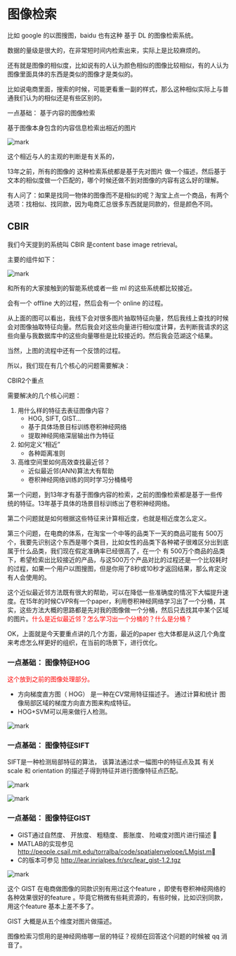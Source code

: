 # 图像检索

比如 google 的以图搜图，baidu 也有这种 基于 DL 的图像检索系统。

数据的量级是很大的，在非常短时间内检索出来，实际上是比较麻烦的。

还有就是图像的相似度，比如说有的人认为颜色相似的图像比较相似，有的人认为图像里面具体的东西是类似的图像才是类似的。

比如说电商里面，搜索的时候，可能更看重一副的样式，那么这种相似实际上与普通我们认为的相似还是有些区别的。

一点基础： 基于内容的图像检索

基于图像本身包含的内容信息检索出相近的图片

![mark](http://pacdb2bfr.bkt.clouddn.com/blog/image/180812/LBIjBL8AIc.png?imageslim)

这个相近与人的主观的判断是有关系的，

13年之前，所有的图像的 这种检索系统都是基于先对图片 做一个描述，然后基于文本的相似度做一个匹配的，哪个时候还做不到对图像的内容有这么好的理解。

有人问了：如果是找同一物体的图像而不是相似的呢？淘宝上点一个商品，有两个选项：找相似、找同款，因为电商汇总很多东西就是同款的，但是颜色不同。

## CBIR

我们今天提到的系统叫 CBIR 是content base image retrieval。

主要的组件如下：

![mark](http://pacdb2bfr.bkt.clouddn.com/blog/image/180812/E466mFAhfJ.png?imageslim)

和所有的大家接触到的智能系统或者一些 ml 的这些系统都比较接近。

会有一个 offline 大的过程，然后会有一个 online 的过程。

从上面的图可以看出，我线下会对很多图片抽取特征向量，然后我线上查找的时候会对图像抽取特征向量。然后我会对这些向量进行相似度计算，去判断我请求的这些向量与我数据库中的这些向量哪些是比较接近的。然后我会范湖这个结果。

当然，上图的流程中还有一个反馈的过程。




所以，我们现在有几个核心的问题需要解决：

CBIR2个重点

需要解决的几个核心问题：

1. 用什么样的特征去表征图像内容？
    - HOG, SIFT, GIST…
    - 基于具体场景目标训练卷积神经网络
    - 提取神经网络深层输出作为特征
2. 如何定义“相近”
    - 各种距离准则
3. 高维空间里如何高效查找最近邻？
    - 近似最近邻(ANN)算法大有帮助
    - 卷积神经网络训练的同时学习分桶桶号

第一个问题，到13年才有基于图像内容的检索，之前的图像检索都是基于一些传统的特征。13年基于具体的场景目标训练出了卷积神经网络。

第二个问题就是如何根据这些特征来计算相近度，也就是相近度怎么定义。

第三个问题，在电商的体系，在淘宝一个中等的品类下一天的商品可能有 500万个，我要先识别这个东西是哪个类目，比如女性的品类下各种裙子很难区分出到底属于什么品类，我们现在假定准确率已经很高了，在一个 有 500万个商品的品类下，希望检索出比较接近的产品，与这500万个产品对比的过程还是一个比较耗时的过程，如果一个用户以图搜图，但是你用了8秒或10秒才返回结果，那么肯定没有人会使用的。

这个近似最近邻方法既有很大的帮助，可以在降低一些准确度的情况下大幅提升速度。在15年的时候CVPR有一个paper，利用卷积神经网络学习出了一个分桶，其实，这些方法大概的思路都是先对我的图像做一个分桶，然后只去找其中某个区域的图片。<span style="color:red;">什么是近似最近邻？怎么学习出一个分桶的？什么是分桶？</span>


OK，上面就是今天要重点讲的几个方面，最近的paper 也大体都是从这几个角度来考虑怎么样更好的组织，在当前的场景下，进行优化。


### 一点基础： 图像特征HOG

<span style="color:red;">这个放到之前的图像处理部分。</span>

- 方向梯度直方图（ HOG） 是一种在CV常用特征描述子。 通过计算和统计
图像局部区域的梯度方向直方图来构成特征。
- HOG+SVM可以用来做行人检测。

![mark](http://pacdb2bfr.bkt.clouddn.com/blog/image/180812/26DjdmibIi.png?imageslim)


### 一点基础： 图像特征SIFT

SIFT是一种检测局部特征的算法， 该算法通过求一幅图中的特征点及其
有关scale 和 orientation 的描述子得到特征并进行图像特征点匹配。

![mark](http://pacdb2bfr.bkt.clouddn.com/blog/image/180812/i1G5LH4f0A.png?imageslim)

![mark](http://pacdb2bfr.bkt.clouddn.com/blog/image/180812/7lDdmFH6Ah.png?imageslim)


### 一点基础： 图像特征GIST

- GIST通过自然度、 开放度、 粗糙度、 膨胀度、 险峻度对图片进⾏描述 
- MATLAB的实现参见
http://people.csail.mit.edu/torralba/code/spatialenvelope/LMgist.m
- C的版本可参见 http://lear.inrialpes.fr/src/lear_gist-1.2.tgz

![mark](http://pacdb2bfr.bkt.clouddn.com/blog/image/180812/7DaDI62kLC.png?imageslim)

这个 GIST 在电商做图像的同款识别有用过这个feature ，即使有卷积神经网络的各种效果很好的feature 。毕竟它稍微有些耗资源的，有些时候，比如识别同款，用这个feature 基本上差不多了。

GIST 大概是从五个维度对图片做描述。

图像检索习惯用的是神经网络哪一层的特征？视频在回答这个问题的时候被 qq 消音了。
